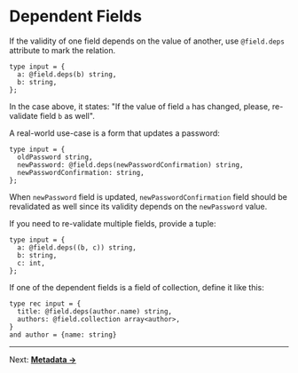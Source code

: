 # Dependent Fields
If the validity of one field depends on the value of another, use `@field.deps` attribute to mark the relation.

```reason
type input = {
  a: @field.deps(b) string,
  b: string,
};
```

In the case above, it states: "If the value of field `a` has changed, please, re-validate field `b` as well".

A real-world use-case is a form that updates a password:

```reason
type input = {
  oldPassword string,
  newPassword: @field.deps(newPasswordConfirmation) string,
  newPasswordConfirmation: string,
};
```

When `newPassword` field is updated, `newPasswordConfirmation` field should be revalidated as well since its validity depends on the `newPassword` value.

If you need to re-validate multiple fields, provide a tuple:

```reason
type input = {
  a: @field.deps((b, c)) string,
  b: string,
  c: int,
};
```

If one of the dependent fields is a field of collection, define it like this:

```reason
type rec input = {
  title: @field.deps(author.name) string,
  authors: @field.collection array<author>,
}
and author = {name: string}
```

---

Next: **[Metadata →](./08-Metadata.md)**
